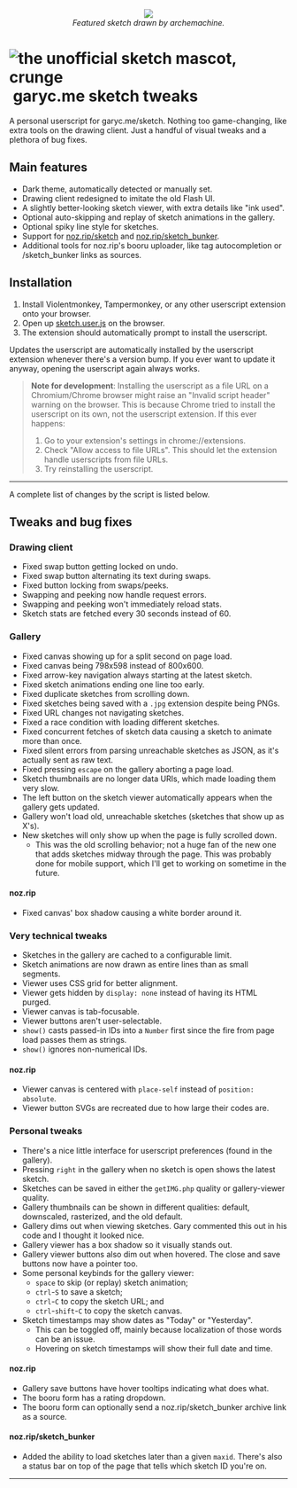 
<div align="center">
    <img src="https://user-images.githubusercontent.com/49148994/225370421-ab5a70c1-729a-4c90-a1af-fe721c639189.png">
    <br>
    <i>Featured sketch drawn by archemachine.</i>
</div>

# ![the unofficial sketch mascot, crunge](/crunge.png)&nbsp;garyc.me sketch tweaks

A personal userscript for garyc.me/sketch.
Nothing too game-changing, like extra tools on the drawing client.
Just a handful of visual tweaks and a plethora of bug fixes.

## Main features

* Dark theme, automatically detected or manually set.
* Drawing client redesigned to imitate the old Flash UI.
* A slightly better-looking sketch viewer, with extra details like "ink used".
* Optional auto-skipping and replay of sketch animations in the gallery.
* Optional spiky line style for sketches.
* Support for [noz.rip/sketch](https://noz.rip/sketch/) and [noz.rip/sketch_bunker](https://noz.rip/sketch_bunker/).
* Additional tools for noz.rip's booru uploader, like tag autocompletion or /sketch_bunker links as sources.

## Installation

1. Install Violentmonkey, Tampermonkey, or any other userscript extension onto your browser.
2. Open up [sketch.user.js](https://github.com/quackbarc/garyc-sketch-tweaks/raw/master/sketch.user.js) on the browser.
3. The extension should automatically prompt to install the userscript.

Updates the userscript are automatically installed by the userscript extension whenever there's a version bump. If you ever want to update it anyway, opening the userscript again always works.

> **Note for development**:
> Installing the userscript as a file URL on a Chromium/Chrome browser might raise an "Invalid script header" warning on the browser.
> This is because Chrome tried to install the userscript on its own, not the userscript extension.
> If this ever happens:
>
> 1. Go to your extension's settings in chrome://extensions.
> 2. Check "Allow access to file URLs". This should let the extension handle userscripts from file URLs.
> 3. Try reinstalling the userscript.

-----

A complete list of changes by the script is listed below.

## Tweaks and bug fixes

### Drawing client

* Fixed swap button getting locked on undo.
* Fixed swap button alternating its text during swaps.
* Fixed button locking from swaps/peeks.
* Swapping and peeking now handle request errors.
* Swapping and peeking won't immediately reload stats.
* Sketch stats are fetched every 30 seconds instead of 60.

### Gallery

* Fixed canvas showing up for a split second on page load.
* Fixed canvas being 798x598 instead of 800x600.
* Fixed arrow-key navigation always starting at the latest sketch.
* Fixed sketch animations ending one line too early.
* Fixed duplicate sketches from scrolling down.
* Fixed sketches being saved with a `.jpg` extension despite being PNGs.
* Fixed URL changes not navigating sketches.
* Fixed a race condition with loading different sketches.
* Fixed concurrent fetches of sketch data causing a sketch to animate more than once.
* Fixed silent errors from parsing unreachable sketches as JSON, as it's actually sent as raw text.
* Fixed pressing `escape` on the gallery aborting a page load.
* Sketch thumbnails are no longer data URIs, which made loading them very slow.
* The left button on the sketch viewer automatically appears when the gallery gets updated.
* Gallery won't load old, unreachable sketches (sketches that show up as X's).
* New sketches will only show up when the page is fully scrolled down.
    * This was the old scrolling behavior; not a huge fan of the new one that adds sketches midway through the page.
      This was probably done for mobile support, which I'll get to working on sometime in the future.

#### noz.rip

* Fixed canvas' box shadow causing a white border around it.

### Very technical tweaks

* Sketches in the gallery are cached to a configurable limit.
* Sketch animations are now drawn as entire lines than as small segments.
* Viewer uses CSS grid for better alignment.
* Viewer gets hidden by `display: none` instead of having its HTML purged.
* Viewer canvas is tab-focusable.
* Viewer buttons aren't user-selectable.
* `show()` casts passed-in IDs into a `Number` first since the fire from page load passes them as strings.
* `show()` ignores non-numerical IDs.

#### noz.rip
* Viewer canvas is centered with `place-self` instead of `position: absolute`.
* Viewer button SVGs are recreated due to how large their codes are.

### Personal tweaks

* There's a nice little interface for userscript preferences (found in the gallery).
* Pressing `right` in the gallery when no sketch is open shows the latest sketch.
* Sketches can be saved in either the `getIMG.php` quality or gallery-viewer quality.
* Gallery thumbnails can be shown in different qualities: default, downscaled, rasterized, and the old default.
* Gallery dims out when viewing sketches. Gary commented this out in his code and I thought it looked nice.
* Gallery viewer has a box shadow so it visually stands out.
* Gallery viewer buttons also dim out when hovered. The close and save buttons now have a pointer too.
* Some personal keybinds for the gallery viewer:
    * `space` to skip (or replay) sketch animation;
    * `ctrl`-`S` to save a sketch;
    * `ctrl`-`C` to copy the sketch URL; and
    * `ctrl`-`shift`-`C` to copy the sketch canvas.
* Sketch timestamps may show dates as "Today" or "Yesterday".
    * This can be toggled off, mainly because localization of those words can be an issue.
    * Hovering on sketch timestamps will show their full date and time.

#### noz.rip

* Gallery save buttons have hover tooltips indicating what does what.
* The booru form has a rating dropdown.
* The booru form can optionally send a noz.rip/sketch_bunker archive link as a source.

#### noz.rip/sketch_bunker

* Added the ability to load sketches later than a given `maxid`.
  There's also a status bar on top of the page that tells which sketch ID you're on.

---
